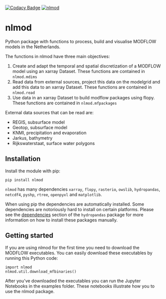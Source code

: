 
[![Codacy Badge](https://api.codacy.com/project/badge/Grade/ba3b0d0daf744387a75e419b5e725b7b)](https://app.codacy.com/gh/ArtesiaWater/nlmod?utm_source=github.com&utm_medium=referral&utm_content=ArtesiaWater/nlmod&utm_campaign=Badge_Grade_Settings)
[![nlmod](https://github.com/ArtesiaWater/nlmod/actions/workflows/ci.yml/badge.svg?branch=main)](https://github.com/ArtesiaWater/nlmod/actions/workflows/ci.yml)

# nlmod

Python package with functions to process, build and visualise MODFLOW models in the Netherlands. 

The functions in nlmod have three main objectives:
1. Create and adapt the temporal and spatial discretization of a MODFLOW model using an xarray Dataset. These functions are contained in `nlmod.mdims`
2. Read data from external sources, project this data on the modelgrid and add this data to an xarray Dataset. These functions are contained in `nlmod.read`
3. Use data in an xarray Dataset to build modflow packages using flopy.  These functions are contained in `nlmod.mfpackages`

External data sources that can be read are:
- REGIS, subsurface model
- Geotop, subsurface model
- KNMI, precipitation and evaporation
- Jarkus, bathymetry
- Rijkswaterstaat, surface water polygons

## Installation

Install the module with pip:

`pip install nlmod`

`nlmod` has many dependencies `xarray`, `flopy`, `rasterio`, `owslib`, `hydropandas`, `netcdf4`, `pyshp`, `rtree`, `openpyxl` and `matplotlib`.

When using pip the dependencies are automatically installed. Some dependencies are notoriously hard to install on certain platforms. 
Please see the [dependencies](https://github.com/ArtesiaWater/hydropandas#dependencies) section of the `hydropandas` package for more information on how to install these packages manually. 


## Getting started
If you are using nlmod for the first time you need to download the MODFLOW executables. You can easily download these executables by running this Python code:

	import nlmod
	nlmod.util.download_mfbinaries()

After you've downloaded the executables you can run the Jupyter Notebooks in the examples folder. These notebooks illustrate how you to use the nlmod package. 